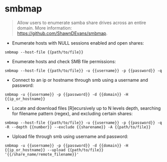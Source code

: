 # smbmap

> Allow users to enumerate samba share drives across an entire domain.
> More information: <https://github.com/ShawnDEvans/smbmap>.

- Enumerate hosts with NULL sessions enabled and open shares:

`smbmap --host-file {{path/to/file}}`

- Enumerate hosts and check SMB file permissions:

`smbmap --host-file {{path/to/file}} -u {{username}} -p {{password}} -q`

- Connect to an ip or hostname through smb using a username and password:

`smbmap -u {{username}} -p {{password}} -d {{domain}} -H {{ip_or_hostname}}`

- Locate and download files [R]ecursively up to N levels depth, searching for filename pattern (regex), and excluding certain shares:

`smbmap --host-file {{path/to/file}} -u {{username}} -p {{password}} -q -R --depth {{number}} --exclude {{sharename}} -A {{path/to/file}}`

- Upload file through smb using username and password:

`smbmap -u {{username}} -p {{password}} -d {{domain}} -H {{ip_or_hostname}} --upload {{path/to/file}} '{{/share_name/remote_filename}}'`

